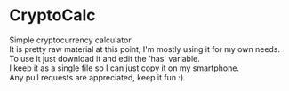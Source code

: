 # CryptoCalc
Simple cryptocurrency calculator <br />
It is pretty raw material at this point, I'm mostly using it for my own needs. <br />
To use it just download it and edit the 'has' variable. <br />
I keep it as a single file so I can just copy it on my smartphone. <br />
Any pull requests are appreciated, keep it fun :) <br />
